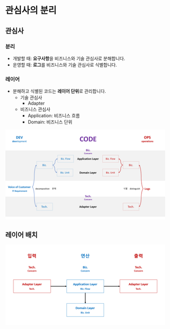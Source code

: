 # 관심사의 분리

## 관심사
### 분리
- 개발할 때: **요구사항**을 비즈니스와 기술 관심사로 분해합니다.
- 운영할 때: **로그**를 비즈니스와 기술 관심사로 식별합니다.

### 레이어
- 분해하고 식별된 코드는 **레이어 단위**로 관리합니다.
  - 기술 관심사
    - Adapter
  - 비즈니스 관심사
    - Application: 비즈니스 흐름
    - Domain: 비즈니스 단위

![](./.images/SoC.png)

## 레이어 배치
![](./.images/SoC-Alignment.png)